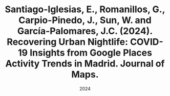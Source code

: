 ---
title: "Santiago-Iglesias, E., Romanillos, G., Carpio-Pinedo, J., Sun, W. and García-Palomares, J.C. (2024). Recovering Urban Nightlife: COVID-19 Insights from Google Places Activity Trends in Madrid. Journal of Maps. "
collection: publications
date: 2024
excerpt: ''
venue: 'Journal of Maps'
paperurl: ''
---